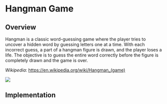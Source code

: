 # Hangman Game

## Overview
Hangman is a classic word-guessing game where the player tries to uncover a hidden word by guessing letters one at a time. With each incorrect guess, a part of a hangman figure is drawn, and the player loses a life. 
The objective is to guess the entire word correctly before the figure is completely drawn and the game is over.

_Wikipedia_: https://en.wikipedia.org/wiki/Hangman_(game)  

![](https://us.123rf.com/450wm/martialred/martialred2207/martialred220700030/189086133-l-impiccato-o-l-impiccato-che-indovina-l-icona-del-vettore-di-arte-della-linea-dell-icona-del-gioco.jpg)


## Implementation
![]()

